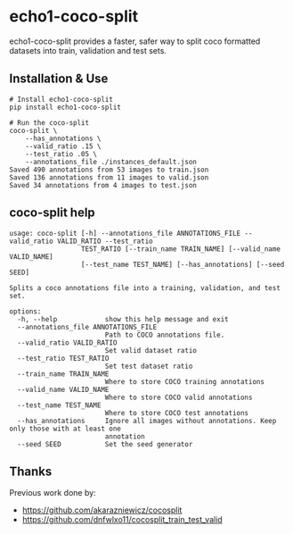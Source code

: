 # echo1-coco-split
echo1-coco-split provides a faster, safer way to split coco formatted datasets into train, validation and test sets. 

## Installation & Use
```shell
# Install echo1-coco-split
pip install echo1-coco-split

# Run the coco-split
coco-split \
    --has_annotations \
    --valid_ratio .15 \
    --test_ratio .05 \
    --annotations_file ./instances_default.json
Saved 490 annotations from 53 images to train.json
Saved 136 annotations from 11 images to valid.json
Saved 34 annotations from 4 images to test.json
```

## coco-split help
```shell
usage: coco-split [-h] --annotations_file ANNOTATIONS_FILE --valid_ratio VALID_RATIO --test_ratio
                  TEST_RATIO [--train_name TRAIN_NAME] [--valid_name VALID_NAME]
                  [--test_name TEST_NAME] [--has_annotations] [--seed SEED]

Splits a coco annotations file into a training, validation, and test set.

options:
  -h, --help            show this help message and exit
  --annotations_file ANNOTATIONS_FILE
                        Path to COCO annotations file.
  --valid_ratio VALID_RATIO
                        Set valid dataset ratio
  --test_ratio TEST_RATIO
                        Set test dataset ratio
  --train_name TRAIN_NAME
                        Where to store COCO training annotations
  --valid_name VALID_NAME
                        Where to store COCO valid annotations
  --test_name TEST_NAME
                        Where to store COCO test annotations
  --has_annotations     Ignore all images without annotations. Keep only those with at least one
                        annotation
  --seed SEED           Set the seed generator
```

## Thanks
Previous work done by:
* https://github.com/akarazniewicz/cocosplit
* https://github.com/dnfwlxo11/cocosplit_train_test_valid
